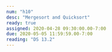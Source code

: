 ```yaml
---
num: "h10"
desc: "Mergesort and Quicksort"
ready: true
assigned: 2020-04-28 09:30:00.00-7:00
due: 2020-05-05 11:59:59.00-7:00
reading: "DS 13.2"
---
```


